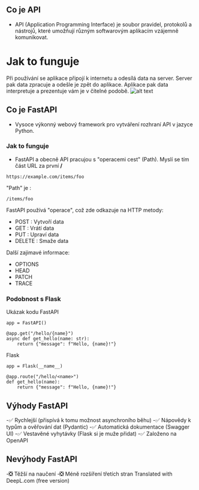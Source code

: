 ## Co je API
 - API (Application Programming Interface) je soubor pravidel, protokolů a nástrojů, které umožňují různým softwarovým aplikacím vzájemně komunikovat.

# Jak to funguje
Při používání se aplikace připojí k internetu a odesílá data na server. Server pak data zpracuje a odešle je zpět do aplikace. 
Aplikace pak data interpretuje a prezentuje vám je v čitelné podobě. 
![alt text](https://images.datacamp.com/image/upload/v1664210695/A_simple_API_architecture_design_f98bfad9ce.png)


## Co je FastAPI
 - Vysoce výkonný webový framework pro vytváření rozhraní API v jazyce Python.
### Jak to funguje
 - FastAPI a obecně API pracujou s "operacemi cest" (Path). Myslí se tím část URL za první **/**
```
https://example.com/items/foo
```
"Path" je :
```
/items/foo
```
FastAPI používá "operace", což zde odkazuje na HTTP metody:

- POST : Vytvoří data
- GET : Vrátí data
- PUT : Upraví data
- DELETE : Smaže data

Další zajimavé informace:
- OPTIONS
- HEAD
- PATCH
- TRACE

### Podobnost s Flask
Ukázak kodu 
FastAPI
```
app = FastAPI()

@app.get("/hello/{name}")
async def get_hello(name: str):
    return {"message": f"Hello, {name}!"}
```
Flask
```
app = Flask(__name__)

@app.route("/hello/<name>")
def get_hello(name):
    return {"message": f"Hello, {name}!"}
```

## Výhody FastAPI
 -:white_check_mark: Rychlejší (přispívá k tomu možnost asynchroního běhu)
 -:white_check_mark: Nápovědy k typům a ověřování dat (Pydantic)
 -:white_check_mark: Automatická dokumentace (Swagger UI)
 -:white_check_mark: Vestavěné vyhytávky (Flask si je muže přidat)
 -:white_check_mark: Založeno na OpenAPI

## Nevýhody FastAPI
 -:negative_squared_cross_mark: Těžší na naučení
 -:negative_squared_cross_mark: Méně rozšíření třetích stran
Translated with DeepL.com (free version)



